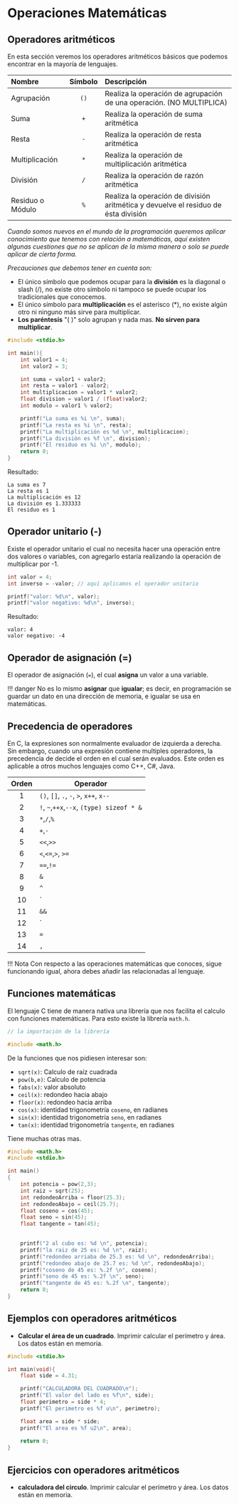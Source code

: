 # Operaciones Matemáticas

## Operadores aritméticos

En esta sección veremos los operadores aritméticos básicos que podemos encontrar en la mayoría de lenguajes.

| Nombre           | Símbolo | Descripción                                                                        |
| :--------------- | :-----: | :--------------------------------------------------------------------------------- |
| Agrupación       |    `()`   | Realiza la operación de agrupación de una operación. (NO MULTIPLICA)              |
| Suma             |    `+`    | Realiza la operación de suma aritmética                                            |
| Resta            |    `-`    | Realiza la operación de resta aritmética                                           |
| Multiplicación   |    `*`    | Realiza la operación de multiplicación aritmética                                  |
| División         |    `/`    | Realiza la operación de razón aritmética                                           |
| Residuo o Módulo |    `%`    | Realiza la operación de división aritmética y devuelve el residuo de ésta división |

*Cuando somos nuevos en el mundo de la programación queremos aplicar conocimiento que tenemos con relación a matemáticas, aquí existen algunas cuestiones que no se aplican de la misma manera o solo se puede aplicar de cierta forma.*

*Precauciones que debemos tener en cuenta son:*

- El único símbolo que podemos ocupar para la **división** es la diagonal o slash (/), no existe otro símbolo ni tampoco se puede ocupar los tradicionales que conocemos.
- El único símbolo para **multiplicación** es el asterisco (\*), no existe algún otro ni ninguno más sirve para multiplicar.
- **Los paréntesis** "( )" solo agrupan y nada mas. **No sirven para multiplicar**. 


```c
#include <stdio.h>

int main(){
    int valor1 = 4;
    int valor2 = 3;

    int suma = valor1 + valor2;
    int resta = valor1 - valor2;
    int multiplicacion = valor1 * valor2;
    float division = valor1 / (float)valor2;
    int modulo = valor1 % valor2;

    printf("La suma es %i \n", suma);
    printf("La resta es %i \n", resta);
    printf("La multiplicación es %d \n", multiplicacion);
    printf("La división es %f \n", division);
    printf("El residuo es %i \n", modulo);
    return 0;
}
```
Resultado:

```
La suma es 7 
La resta es 1 
La multiplicación es 12 
La división es 1.333333 
El residuo es 1 
```

## Operador unitario (-)

Existe el operador unitario el cual no necesita hacer una operación entre dos valores o variables, con agregarlo estaría realizando la operación de multiplicar por -1.

```c
int valor = 4;
int inverso = -valor; // aquí aplicamos el operador unitario

printf("valor: %d\n", valor);
printf("valor negativo: %d\n", inverso);
```
Resultado:

```
valor: 4
valor negativo: -4
```



## Operador de asignación (=)

El operador de asignación (`=`), el cual **asigna** un valor a una variable.

!!! danger
    No es lo mismo **asignar** que **igualar**; es decir, en programación se guardar un dato en una dirección de memoria, e igualar se usa en matemáticas.


## Precedencia de operadores

En C, la expresiones son normalmente evaluador de izquierda a derecha. Sin embargo, cuando una expresión contiene multiples operadores, la precedencia de decide el orden en el cual serán evaluados. Este orden es aplicable a otros muchos lenguajes como C++, C#, Java.


| Orden | Operador                                  |
| :---: | ----------------------------------------- |
|   1   | `()`, `[]`, `.`, `-`, `>`, `x++`, `x--`   |
|   2   | `!`, `~`,`++x`,`--x`, `(type) sizeof * &` |
|   3   | `*`,`/`,`%`                               |
|   4   | `+`,`-`                                   |
|   5   | `<<`,`>>`                                 |
|   6   | `<`,`<=`,`>`, `>=`                        |
|   7   | `==`,`!=`                                 |
|   8   | `&`                                       |
|   9   | `^`                                       |
|  10   | `|`                                       |
|  11   | `&&`                                      |
|  12   | `|| `                                     |
|  13   | `=`                                       |
|  14   | `,`                                       |

!!! Nota
    Con respecto a las operaciones matemáticas que conoces, sigue funcionando igual, ahora debes añadir las relacionadas al lenguaje.

## Funciones matemáticas

El lenguaje C tiene de manera nativa una librería que nos facilita el calculo con funciones matemáticas. Para esto existe la librería `math.h`.

```c
// la importación de la librería

#include <math.h>
```

De la funciones que nos pidiesen interesar son:

- `sqrt(x)`: Calculo de raíz cuadrada
- `pow(b,e)`: Calculo de potencia
- `fabs(x)`: valor absoluto
- `ceil(x)`: redondeo hacia abajo
- `floor(x)`: redondeo hacia arriba
- `cos(x)`: identidad trigonometría `coseno`, en radianes
- `sin(x)`: identidad trigonometría `seno`, en radianes
- `tan(x)`: identidad trigonometría `tangente`, en radianes

Tiene muchas otras mas.

```c
#include <math.h>
#include <stdio.h>

int main()
{
    int potencia = pow(2,3);
    int raiz = sqrt(25);
    int redondeoArriba = floor(25.3);
    int redondeoAbajo = ceil(25.7);
    float coseno = cos(45);
    float seno = sin(45);
    float tangente = tan(45);

    
    printf("2 al cubo es: %d \n", potencia);
    printf("la raiz de 25 es: %d \n", raiz);
    printf("redondeo arriaba de 25.3 es: %d \n", redondeoArriba);
    printf("redondeo abajo de 25.7 es: %d \n", redondeoAbajo);
    printf("coseno de 45 es: %.2f \n", coseno);
    printf("seno de 45 es: %.2f \n", seno);
    printf("tangente de 45 es: %.2f \n", tangente);
    return 0;
}

```

## Ejemplos con operadores aritméticos

- **Calcular el área de un cuadrado**. Imprimir calcular el perímetro y área. Los datos están en memoria.

```c
#include <stdio.h>

int main(void){
    float side = 4.31;

    printf("CALCULADORA DEL CUADRADO\n");
    printf("El valor del lado es %f\n", side);
    float perimetro = side * 4;
    printf("El perimetro es %f u\n", perimetro);

    float area = side * side;
    printf("El area es %f u2\n", area);
    
    return 0;
}
```

## Ejercicios con operadores aritméticos

- **calculadora del circulo**. Imprimir calcular el perímetro y área. Los datos están en memoria.